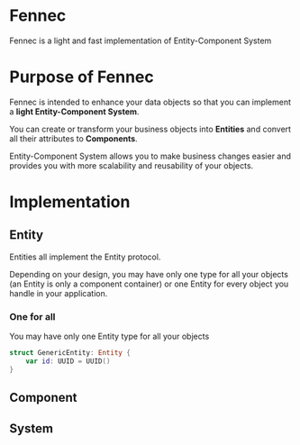 # Fennec
Fennec is a light and fast implementation of Entity-Component System

# Purpose of Fennec
Fennec is intended to enhance your data objects so that you can implement a **light Entity-Component System**.

You can create or transform your business objects into **Entities** and convert all their attributes to **Components**.

Entity-Component System allows you to make business changes easier and provides you with more scalability and reusability of your objects.

# Implementation

## Entity

Entities all implement the Entity protocol.

Depending on your design, you may have only one type for all your objects (an Entity is only a component container) or one Entity for every object you handle in your application.

### One for all
You may have only one Entity type for all your objects
```Swift
struct GenericEntity: Entity {
    var id: UUID = UUID()
}
```

## Component

## System
